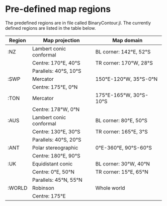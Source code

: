 # Pre-defined map regions

The predefined regions are in file called BinaryContour.jl. The currently
defined regions are listed in the table below.

| Region		| Map projection				| Map domain								|
|-----------|--------------------------|-----------------------------------|
|:NZ			| Lambert conic conformal	| BL corner: 142°E, 52°S				|
|				| Centre: 170°E, 40°S		| TR corner: 170°W, 28°S				|
|				| Parallels: 40°S, 10°S		|												|
|:SWP			| Mercator						| 150°E-120°W, 35°S-0°N					|
|           | Centre: 175°E, 0°N			|												|
|:TON			| Mercator						| 175°E-165°W, 30°S-10°S				|
|				| Centre: 178°W, 0°N			|												|
|:AUS			| Lambert conic conformal	| BL corner: 80°E, 50°S					|
|				| Centre: 130°E, 30°S		| TR corner: 165°E, 3°S					|
|				| Parallels: 40°S, 20°S		|												|
|:ANT			| Polar stereographic		| 0°E-360°E, 90°S-60°S					|
|				| Centre: 180°E, 90°S		|												|
|:UK			| Equidistant conic			| BL corner: 30°W, 40°N					|
|				| Centre: 0°E, 50°N			| TR corner: 15°E, 65°N					|
|				| Parallels: 45°N, 55°N		|												|
|:WORLD		| Robinson						| Whole world								|
|				| Centre: 175°E				|												|

